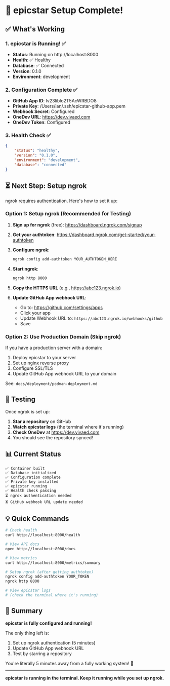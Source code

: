 # 🎉 epicstar Setup Complete!

## ✅ What's Working

### 1. epicstar is Running! ✅
- **Status**: Running on http://localhost:8000
- **Health**: ✅ Healthy
- **Database**: ✅ Connected
- **Version**: 0.1.0
- **Environment**: development

### 2. Configuration Complete ✅
- **GitHub App ID**: Iv23liblo2T5AcWRBDO8
- **Private Key**: /Users/ian/.ssh/epicstar-github-app.pem
- **Webhook Secret**: Configured
- **OneDev URL**: https://dev.vivaed.com
- **OneDev Token**: Configured

### 3. Health Check ✅
```json
{
    "status": "healthy",
    "version": "0.1.0",
    "environment": "development",
    "database": "connected"
}
```

## ⏳ Next Step: Setup ngrok

ngrok requires authentication. Here's how to set it up:

### Option 1: Setup ngrok (Recommended for Testing)

1. **Sign up for ngrok** (free):
   https://dashboard.ngrok.com/signup

2. **Get your authtoken**:
   https://dashboard.ngrok.com/get-started/your-authtoken

3. **Configure ngrok**:
   ```bash
   ngrok config add-authtoken YOUR_AUTHTOKEN_HERE
   ```

4. **Start ngrok**:
   ```bash
   ngrok http 8000
   ```

5. **Copy the HTTPS URL** (e.g., https://abc123.ngrok.io)

6. **Update GitHub App webhook URL**:
   - Go to: https://github.com/settings/apps
   - Click your app
   - Update Webhook URL to: `https://abc123.ngrok.io/webhooks/github`
   - Save

### Option 2: Use Production Domain (Skip ngrok)

If you have a production server with a domain:

1. Deploy epicstar to your server
2. Set up nginx reverse proxy
3. Configure SSL/TLS
4. Update GitHub App webhook URL to your domain

See: `docs/deployment/podman-deployment.md`

## 🧪 Testing

Once ngrok is set up:

1. **Star a repository** on GitHub
2. **Watch epicstar logs** (the terminal where it's running)
3. **Check OneDev** at https://dev.vivaed.com
4. You should see the repository synced!

## 📊 Current Status

```
✅ Container built
✅ Database initialized
✅ Configuration complete
✅ Private key installed
✅ epicstar running
✅ Health check passing
⏳ ngrok authentication needed
⏳ GitHub webhook URL update needed
```

## 💡 Quick Commands

```bash
# Check health
curl http://localhost:8000/health

# View API docs
open http://localhost:8000/docs

# View metrics
curl http://localhost:8000/metrics/summary

# Setup ngrok (after getting authtoken)
ngrok config add-authtoken YOUR_TOKEN
ngrok http 8000

# View epicstar logs
# (check the terminal where it's running)
```

## 🎯 Summary

**epicstar is fully configured and running!**

The only thing left is:
1. Set up ngrok authentication (5 minutes)
2. Update GitHub App webhook URL
3. Test by starring a repository

You're literally 5 minutes away from a fully working system! 🚀

---

**epicstar is running in the terminal. Keep it running while you set up ngrok.**
